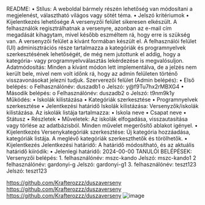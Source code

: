 README:
•	Stílus: A weboldal bármely részén lehetőség van módosítani a megjelenést, választható világos vagy sötét téma.
•	Jelszó kritériumok
•	Kijelentkezés lehetősége
A versenyzői felület sikeresen elkészült. A felhasználók regisztrálhatnak a versenyre, azonban az e-mail cím megadását kihagytam, mivel később eszméltem rá, hogy erre is szükség van. A versenyzői felület a kívánt formában készült el. A felhasználói felület (UI) adminisztrációs része tartalmazza a kategóriák és programnyelvek szerkesztésének lehetőségét, de még nem jutottunk el addig, hogy a kategória- vagy programnyelvválasztás lekérdezése is megvalósuljon.
Adatmódosítás: Minden a kívánt módon lett implementálva, de a jelzés nem került bele, mivel nem volt időnk rá, hogy az admin felületen történő visszavonásokat jelezni tudjuk.
Szerverezői felület (Admin belépés):
•	Első belépés:
o	Felhasználónév: duszadb1
o	Jelszó: y@f9Tu7hx2rMBXG4
•	Második belépés:
o	Felhasználónév: duszadb2
o	Jelszó: t9nm9k1y
Működés:
•	Iskolák kilistázása
•	Kategóriák szerkesztése
•	Programnyelvek szerkesztése
•	Jelentkezési határidő
Iskolák kilistázása:
Versenyzők/iskolák kilistázása. Az iskolák listája tartalmazza:
•	Iskola neve
•	Csapat neve
•	Státusz
•	Részletek
•	Műveletek: Az iskolák elfogadása, visszautasítása vagy törlése az adatbázisból. Minden művelet megerősítő ablakot igényel.
•	Kijelentkezés
Versenykategóriák szerkesztése:
Új kategória hozzáadása, kategóriák listája. A meglévő kategóriák szerkeszthetők és törölhetők.
•	Kijelentkezés
Jelentkezési határidő:
A határidő módosítható, és az aktuális határidő kiíródik:
•	Jelenlegi határidő: 2024-00-00
TANULÓI BELÉPÉSEK:
Versenyzői belépés: 
1.
felhasználónév: mszc-kando
Jelszó: mszc-kando1
2
felhasználónév: gardonyi-g
Jelszó: gardonyi-g1
3.
felhasználónév: teszt123
Jelszó: teszt123


https://github.com/Krafterozzz/duszaverseny
https://github.com/Krafterozzz/duszaverseny
https://github.com/Krafterozzz/duszaverseny
![image](https://github.com/user-attachments/assets/28562fd4-bbc0-47e7-b604-fd66a41ad677)
